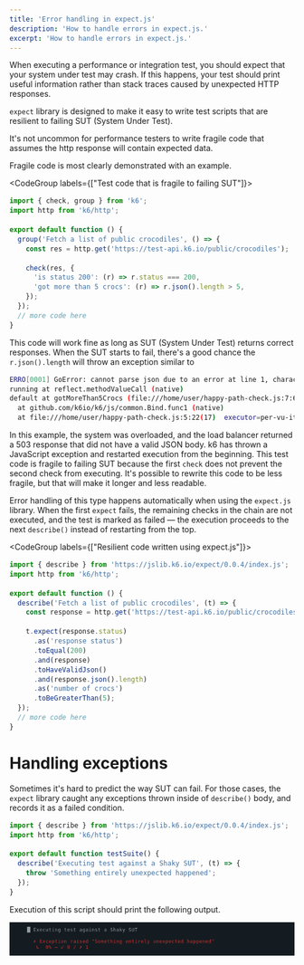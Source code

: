 ```yaml
---
title: 'Error handling in expect.js'
description: 'How to handle errors in expect.js.'
excerpt: 'How to handle errors in expect.js.'
---
```


When executing a performance or integration test, you should expect that your system under test may crash. If this happens, your test should print useful information rather than stack traces caused by unexpected HTTP responses. 

`expect` library is designed to make it easy to write test scripts that are resilient to failing SUT (System Under Test). 

It's not uncommon for performance testers to write fragile code that assumes the http response will contain expected data. 

Fragile code is most clearly demonstrated with an example. 

<CodeGroup labels={["Test code that is fragile to failing SUT"]}>

```javascript
import { check, group } from 'k6';
import http from 'k6/http';

export default function () {
  group('Fetch a list of public crocodiles', () => {
    const res = http.get('https://test-api.k6.io/public/crocodiles');

    check(res, {
      'is status 200': (r) => r.status === 200,
      'got more than 5 crocs': (r) => r.json().length > 5,
    });
  });
  // more code here
}
```

</CodeGroup>


This code will work fine as long as SUT (System Under Test) returns correct responses. When the SUT starts to fail, there's a good chance the `r.json().length` will throw an exception similar to 

```bash
ERRO[0001] GoError: cannot parse json due to an error at line 1, character 2 , error: invalid character '<' looking for beginning of value
running at reflect.methodValueCall (native)
default at gotMoreThan5Crocs (file:///home/user/happy-path-check.js:7:68(5))
  at github.com/k6io/k6/js/common.Bind.func1 (native)
  at file:///home/user/happy-path-check.js:5:22(17)  executor=per-vu-iterations scenario=default source=stacktrace
```

In this example, the system was overloaded, and the load balancer returned a 503 response that did not have a valid JSON body. k6 has thrown a JavaScript exception and restarted execution from the beginning. 
This test code is fragile to failing SUT because the first `check` does not prevent the second check from executing. 
It's possible to rewrite this code to be less fragile, but that will make it longer and less readable. 

Error handling of this type happens automatically when using the `expect.js` library.
When the first `expect` fails, the remaining checks in the chain are not executed, and the test is marked as failed — the execution proceeds to the next `describe()` instead of restarting from the top.


<CodeGroup labels={["Resilient code written using expect.js"]}>

```javascript
import { describe } from 'https://jslib.k6.io/expect/0.0.4/index.js';
import http from 'k6/http';

export default function () {
  describe('Fetch a list of public crocodiles', (t) => {
    const response = http.get('https://test-api.k6.io/public/crocodiles');

    t.expect(response.status)
      .as('response status')
      .toEqual(200)
      .and(response)
      .toHaveValidJson()
      .and(response.json().length)
      .as('number of crocs')
      .toBeGreaterThan(5);
  });
  // more code here
}
```

</CodeGroup>

# Handling exceptions

Sometimes it's hard to predict the way SUT can fail. For those cases, the `expect` library caught any exceptions thrown inside of `describe()` body, and records it as a failed condition.

<CodeGroup labels={[]}>

```javascript
import { describe } from 'https://jslib.k6.io/expect/0.0.4/index.js';
import http from 'k6/http';

export default function testSuite() {
  describe('Executing test against a Shaky SUT', (t) => {
    throw 'Something entirely unexpected happened';
  });
}
```

</CodeGroup>

Execution of this script should print the following output.


![output](./images/exception-handling.png)

